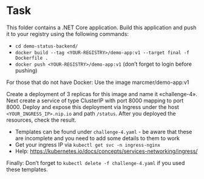 # Task

This folder contains a .NET Core application. Build this application and push it to your registry using the following commands:
- `cd demo-status-backend/`
- `docker build --tag <YOUR-REGISTRY>/demo-app:v1 --target final -f Dockerfile .`
- `docker push <YOUR-REGISTRY>/demo-app:v1` (don’t forget to login before pushing)

For those that do not have Docker: Use the image marcmer/demo-app:v1

Create a deployment of 3 replicas for this image and name it «challenge-4». Next create a service of type ClusterIP with port 8000 mapping to port 8000. Deploy and expose this deployment via Ingress under the host `<YOUR_INGRESS_IP>.nip.io` and path `/status`. After you deployed the resources, check the result.
- Templates can be found under `challenge-4.yaml` - be aware that these are incomplete and you need to add some details to them to work
- Get your ingress IP via `kubectl get svc -n ingress-nginx`
- Help: https://kubernetes.io/docs/concepts/services-networking/ingress/ 


Finally: Don’t forget to `kubectl delete -f challenge-4.yaml` if you used these templates.
